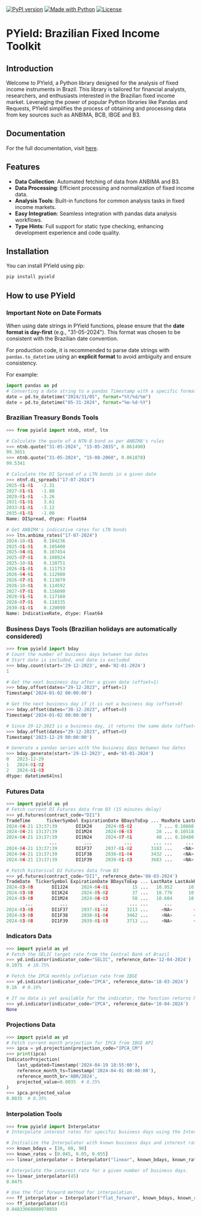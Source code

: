 [![PyPI version](https://img.shields.io/pypi/v/pyield.svg)](https://pypi.python.org/pypi/pyield)
[![Made with Python](https://img.shields.io/badge/Python->=3.12-blue?logo=python&logoColor=white)](https://python.org "Go to Python homepage")
[![License](https://img.shields.io/badge/License-MIT-blue)](https://github.com/crdcj/PYield/blob/main/LICENSE)

# PYield: Brazilian Fixed Income Toolkit

## Introduction

Welcome to PYield, a Python library designed for the analysis of fixed income instruments in Brazil. This library is tailored for financial analysts, researchers, and enthusiasts interested in the Brazilian fixed income market. Leveraging the power of popular Python libraries like Pandas and Requests, PYield simplifies the process of obtaining and processing data from key sources such as ANBIMA, BCB, IBGE and B3.

## Documentation

For the full documentation, visit [here](https://crdcj.github.io/PYield/).

## Features

- **Data Collection**: Automated fetching of data from ANBIMA and B3.
- **Data Processing**: Efficient processing and normalization of fixed income data.
- **Analysis Tools**: Built-in functions for common analysis tasks in fixed income markets.
- **Easy Integration**: Seamless integration with pandas data analysis workflows.
- **Type Hints**: Full support for static type checking, enhancing development experience and code quality.

## Installation

You can install PYield using pip:
```sh
pip install pyield
```

## How to use PYield

### Important Note on Date Formats
When using date strings in PYield functions, please ensure that the **date format is day-first** (e.g., "31-05-2024"). This format was chosen to be consistent with the Brazilian date convention.

For production code, it is recommended to parse date strings with `pandas.to_datetime` using an **explicit format** to avoid ambiguity and ensure consistency.

For example:
```python
import pandas as pd
# Converting a date string to a pandas Timestamp with a specific format
date = pd.to_datetime("2024/31/05", format="%Y/%d/%m")
date = pd.to_datetime("05-31-2024", format="%m-%d-%Y")
```
### Brazilian Treasury Bonds Tools
```python
>>> from pyield import ntnb, ntnf, ltn

# Calculate the quote of a NTN-B bond as per ANBIMA's rules
>>> ntnb.quote("31-05-2024", "15-05-2035", 0.061490)
99.3651
>>> ntnb.quote("31-05-2024", "15-08-2060", 0.061878)
99.5341

# Calculate the DI Spread of a LTN bonds in a given date
>>> ntnf.di_spreads("17-07-2024")
2025-01-01   -2.31
2027-01-01   -1.88
2029-01-01   -3.26
2031-01-01    3.61
2033-01-01   -3.12
2035-01-01   -1.00
Name: DISpread, dtype: Float64

# Get ANBIMA's indicative rates for LTN bonds
>>> ltn.anbima_rates("17-07-2024")
2024-10-01    0.104236
2025-01-01    0.105400
2025-04-01    0.107454
2025-07-01    0.108924
2025-10-01    0.110751
2026-01-01    0.111753
2026-04-01    0.112980
2026-07-01    0.113870
2026-10-01    0.114592
2027-07-01    0.116090
2028-01-01    0.117160
2028-07-01    0.118335
2030-01-01    0.120090
Name: IndicativeRate, dtype: Float64
```

### Business Days Tools (Brazilian holidays are automatically considered)
```python
>>> from pyield import bday
# Count the number of business days between two dates
# Start date is included, end date is excluded
>>> bday.count(start='29-12-2023', end='02-01-2024')
1

# Get the next business day after a given date (offset=1)
>>> bday.offset(dates="29-12-2023", offset=1)
Timestamp('2024-01-02 00:00:00')

# Get the next business day if it is not a business day (offset=0)
>>> bday.offset(dates="30-12-2023", offset=0)
Timestamp('2024-01-02 00:00:00')

# Since 29-12-2023 is a business day, it returns the same date (offset=0)
>>> bday.offset(dates="29-12-2023", offset=0)
Timestamp('2023-12-29 00:00:00')

# Generate a pandas series with the business days between two dates
>>> bday.generate(start='29-12-2023', end='03-01-2024')
0   2023-12-29
1   2024-01-02
2   2024-01-03
dtype: datetime64[ns]
```

### Futures Data
```python
>>> import pyield as yd
# Fetch current DI Futures data from B3 (15 minutes delay)
>>> yd.futures(contract_code="DI1")
TradeTime      TickerSymbol ExpirationDate BDaysToExp ... MaxRate LastAskRate LastBidRate CurrentRate
2024-04-21 13:37:39       DI1K24     2024-05-02          7 ... 0.10660     0.10652     0.10660  0.10660
2024-04-21 13:37:39       DI1M24     2024-06-03         28 ... 0.10518     0.10510     0.10516  0.10518
2024-04-21 13:37:39       DI1N24     2024-07-01         48 ... 0.10480     0.10456     0.10462  0.10460
                ...          ...            ...        ... ...     ...         ...         ...      ...
2024-04-21 13:37:39       DI1F37     2037-01-02       3183 ...    <NA>        <NA>     0.11600     <NA>
2024-04-21 13:37:39       DI1F38     2038-01-04       3432 ...    <NA>        <NA>     0.11600     <NA>
2024-04-21 13:37:39       DI1F39     2039-01-03       3683 ...    <NA>        <NA>        <NA>     <NA>

# Fetch historical DI Futures data from B3
>>> yd.futures(contract_code="DI1", reference_date='08-03-2024')
TradeDate  TickerSymbol ExpirationDate BDaysToExp ... LastRate LastAskRate LastBidRate SettlementRate
2024-03-08       DI1J24     2024-04-01         15 ...   10.952      10.952      10.956         10.956
2024-03-08       DI1K24     2024-05-02         37 ...   10.776      10.774      10.780         10.777
2024-03-08       DI1M24     2024-06-03         58 ...   10.604      10.602      10.604         10.608
       ...          ...            ...        ... ...      ...         ...         ...            ...
2024-03-08       DI1F37     2037-01-02       3213 ...     <NA>        <NA>        <NA>         10.859
2024-03-08       DI1F38     2038-01-04       3462 ...     <NA>        <NA>        <NA>         10.859
2024-03-08       DI1F39     2039-01-03       3713 ...     <NA>        <NA>        <NA>         10.85
```

### Indicators Data
```python
>>> import pyield as yd
# Fetch the SELIC target rate from the Central Bank of Brazil
>>> yd.indicator(indicator_code="SELIC", reference_date='12-04-2024')
0.1075  # 10.75%

# Fetch the IPCA monthly inflation rate from IBGE
>>> yd.indicator(indicator_code="IPCA", reference_date='18-03-2024')
0.16  # 0.16%

# If no data is yet available for the indicator, the function returns None
>>> yd.indicator(indicator_code="IPCA", reference_date='10-04-2024')
None
```

### Projections Data
```python
>>> import pyield as yd
# Fetch current month projection for IPCA from IBGE API
>>> ipca = yd.projection(projection_code="IPCA_CM")
>>> print(ipca)
IndicatorProjection(
    last_updated=Timestamp('2024-04-19 18:55:00'),
    reference_month_ts=Timestamp('2024-04-01 00:00:00'),
    reference_month_br='ABR/2024',
    projected_value=0.0035  # 0.35%
)
>>> ipca.projected_value
0.0035  # 0.35%
```

### Interpolation Tools
```python
>>> from pyield import Interpolator
# Interpolate interest rates for specific business days using the Interpolator class.

# Initialize the Interpolator with known business days and interest rates.
>>> known_bdays = [30, 60, 90]
>>> known_rates = [0.045, 0.05, 0.055]
>>> linear_interpolator = Interpolator("linear", known_bdays, known_rates)

# Interpolate the interest rate for a given number of business days.
>>> linear_interpolator(45)
0.0475

# Use the flat forward method for interpolation.
>>> ff_interpolator = Interpolator("flat_forward", known_bdays, known_rates)
>>> ff_interpolator(45)
0.04833068080970859
```
